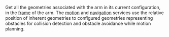 Get all the geometries associated with the arm in its current configuration, in the [frame](/machine/services/frame-system/) of the arm.
The [motion](/machine/services/motion/) and [navigation](/machine/services/navigation/) services use the relative position of inherent geometries to configured geometries representing obstacles for collision detection and obstacle avoidance while motion planning.
